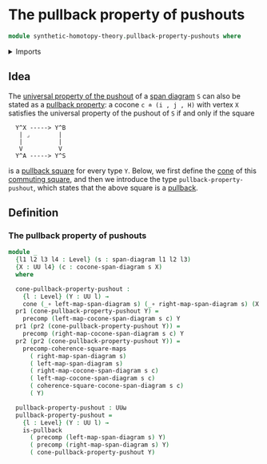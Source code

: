 # The pullback property of pushouts

```agda
module synthetic-homotopy-theory.pullback-property-pushouts where
```

<details><summary>Imports</summary>

```agda
open import foundation.commuting-squares-of-maps
open import foundation.cones-over-cospans
open import foundation.dependent-pair-types
open import foundation.function-types
open import foundation.precomposition-functions
open import foundation.pullbacks
open import foundation.span-diagrams
open import foundation.universe-levels

open import synthetic-homotopy-theory.cocones-under-span-diagrams
```

</details>

## Idea

The
[universal property of the pushout](synthetic-homotopy-theory.universal-property-pushouts.md)
of a [span diagram](foundation.span-diagrams.md) `S` can also be stated as a
[pullback property](foundation-core.universal-property-pullbacks.md): a cocone
`c ≐ (i , j , H)` with vertex `X` satisfies the universal property of the
pushout of `S` if and only if the square

```text
  Y^X -----> Y^B
   | ⌟        |
   |          |
   V          V
  Y^A -----> Y^S
```

is a [pullback square](foundation.pullback-squares.md) for every type `Y`.
Below, we first define the [cone](foundation.cones-over-cospans.md) of this
[commuting square](foundation.commuting-squares-of-maps.md), and then we
introduce the type `pullback-property-pushout`, which states that the above
square is a [pullback](foundation-core.universal-property-pullbacks.md).

## Definition

### The pullback property of pushouts

```agda
module _
  {l1 l2 l3 l4 : Level} (s : span-diagram l1 l2 l3)
  {X : UU l4} (c : cocone-span-diagram s X)
  where

  cone-pullback-property-pushout :
    {l : Level} (Y : UU l) →
    cone (_∘ left-map-span-diagram s) (_∘ right-map-span-diagram s) (X → Y)
  pr1 (cone-pullback-property-pushout Y) =
    precomp (left-map-cocone-span-diagram s c) Y
  pr1 (pr2 (cone-pullback-property-pushout Y)) =
    precomp (right-map-cocone-span-diagram s c) Y
  pr2 (pr2 (cone-pullback-property-pushout Y)) =
    precomp-coherence-square-maps
      ( right-map-span-diagram s)
      ( left-map-span-diagram s)
      ( right-map-cocone-span-diagram s c)
      ( left-map-cocone-span-diagram s c)
      ( coherence-square-cocone-span-diagram s c)
      ( Y)

  pullback-property-pushout : UUω
  pullback-property-pushout =
    {l : Level} (Y : UU l) →
    is-pullback
      ( precomp (left-map-span-diagram s) Y)
      ( precomp (right-map-span-diagram s) Y)
      ( cone-pullback-property-pushout Y)
```
